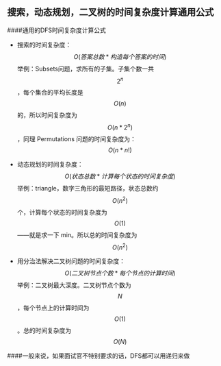 ## 搜索，动态规划，二叉树的时间复杂度计算通用公式
####通用的DFS时间复杂度计算公式

- 搜索的时间复杂度：$$O(答案总数 * 构造每个答案的时间)$$
举例：Subsets问题，求所有的子集。子集个数一共 $$2^n$$，每个集合的平均长度是 $$O(n)$$ 的，所以时间复杂度为 $$O(n * 2^n)$$，同理 Permutations 问题的时间复杂度为：$$O(n * n!)$$

- 动态规划的时间复杂度：$$O(状态总数 * 计算每个状态的时间复杂度)$$
举例：triangle，数字三角形的最短路径，状态总数约 $$O(n^2)$$ 个，计算每个状态的时间复杂度为 $$O(1)$$——就是求一下 min。所以总的时间复杂度为 $$O(n^2)$$

- 用分治法解决二叉树问题的时间复杂度：$$O(二叉树节点个数 * 每个节点的计算时间)$$
举例：二叉树最大深度。二叉树节点个数为 $$N$$，每个节点上的计算时间为 $$O(1)$$。总的时间复杂度为 $$O(N)$$


####一般来说，如果面试官不特别要求的话，DFS都可以用递归来做